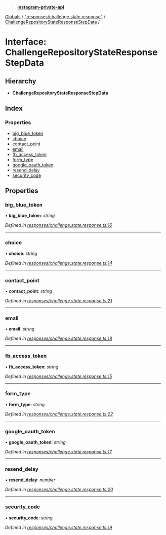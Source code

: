> **[instagram-private-api](../README.md)**

[Globals](../README.md) / ["responses/challenge.state.response"](../modules/_responses_challenge_state_response_.md) / [ChallengeRepositoryStateResponseStepData](_responses_challenge_state_response_.challengerepositorystateresponsestepdata.md) /

# Interface: ChallengeRepositoryStateResponseStepData

## Hierarchy

* **ChallengeRepositoryStateResponseStepData**

## Index

### Properties

* [big_blue_token](_responses_challenge_state_response_.challengerepositorystateresponsestepdata.md#big_blue_token)
* [choice](_responses_challenge_state_response_.challengerepositorystateresponsestepdata.md#choice)
* [contact_point](_responses_challenge_state_response_.challengerepositorystateresponsestepdata.md#contact_point)
* [email](_responses_challenge_state_response_.challengerepositorystateresponsestepdata.md#email)
* [fb_access_token](_responses_challenge_state_response_.challengerepositorystateresponsestepdata.md#fb_access_token)
* [form_type](_responses_challenge_state_response_.challengerepositorystateresponsestepdata.md#form_type)
* [google_oauth_token](_responses_challenge_state_response_.challengerepositorystateresponsestepdata.md#google_oauth_token)
* [resend_delay](_responses_challenge_state_response_.challengerepositorystateresponsestepdata.md#resend_delay)
* [security_code](_responses_challenge_state_response_.challengerepositorystateresponsestepdata.md#security_code)

## Properties

###  big_blue_token

• **big_blue_token**: *string*

*Defined in [responses/challenge.state.response.ts:16](https://github.com/dilame/instagram-private-api/blob/173bc62/src/responses/challenge.state.response.ts#L16)*

___

###  choice

• **choice**: *string*

*Defined in [responses/challenge.state.response.ts:14](https://github.com/dilame/instagram-private-api/blob/173bc62/src/responses/challenge.state.response.ts#L14)*

___

###  contact_point

• **contact_point**: *string*

*Defined in [responses/challenge.state.response.ts:21](https://github.com/dilame/instagram-private-api/blob/173bc62/src/responses/challenge.state.response.ts#L21)*

___

###  email

• **email**: *string*

*Defined in [responses/challenge.state.response.ts:18](https://github.com/dilame/instagram-private-api/blob/173bc62/src/responses/challenge.state.response.ts#L18)*

___

###  fb_access_token

• **fb_access_token**: *string*

*Defined in [responses/challenge.state.response.ts:15](https://github.com/dilame/instagram-private-api/blob/173bc62/src/responses/challenge.state.response.ts#L15)*

___

###  form_type

• **form_type**: *string*

*Defined in [responses/challenge.state.response.ts:22](https://github.com/dilame/instagram-private-api/blob/173bc62/src/responses/challenge.state.response.ts#L22)*

___

###  google_oauth_token

• **google_oauth_token**: *string*

*Defined in [responses/challenge.state.response.ts:17](https://github.com/dilame/instagram-private-api/blob/173bc62/src/responses/challenge.state.response.ts#L17)*

___

###  resend_delay

• **resend_delay**: *number*

*Defined in [responses/challenge.state.response.ts:20](https://github.com/dilame/instagram-private-api/blob/173bc62/src/responses/challenge.state.response.ts#L20)*

___

###  security_code

• **security_code**: *string*

*Defined in [responses/challenge.state.response.ts:19](https://github.com/dilame/instagram-private-api/blob/173bc62/src/responses/challenge.state.response.ts#L19)*